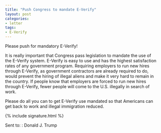 ```yaml
---
title: "Push Congress to mandate E-Verify"
layout: post
categories:
- letter
tags:
- E-Verify
---
```


Please push for mandatory E-Verify!

It is really important that Congress pass legislation to mandate the use of the E-Verify system. E-Verify is easy to use and has the highest satisfaction rates of any government program. Requiring employers to run new hires through E-Verify, as government contractors are already required to do, would prevent the hiring of illegal aliens and make it very hard to remain in the country. If people know that employers are forced to run new hires through E-Verify, fewer people will come to the U.S. illegally in search of work.

Please do all you can to get E-Verify use mandated so that Americans can get back to work and illegal immigration reduced.

{% include signature.html %}

Sent to:
: Donald J. Trump
